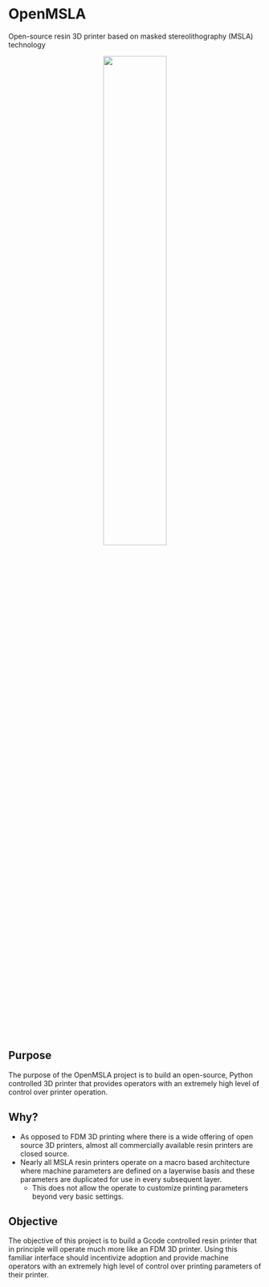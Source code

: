# OpenMSLA
Open-source resin 3D printer based on masked stereolithography (MSLA) technology

<p align="center" width="100%">
    <img width="50%" src="https://github.com/aprzy15/OpenMSLA/assets/14866378/3afdbae5-4cf5-41a5-a1d6-98fb88577dc2">
</p>

## Purpose

The purpose of the OpenMSLA project is to build an open-source, Python controlled 3D printer that provides operators with an extremely high level of control over printer operation.

## Why?

- As opposed to FDM 3D printing where there is a wide offering of open source 3D printers, almost all commercially available resin printers are closed source.
- Nearly all MSLA resin printers operate on a macro based architecture where machine parameters are defined on a layerwise basis and these parameters are duplicated for use in every subsequent layer.
  - This does not allow the operate to customize printing parameters beyond very basic settings.

## Objective

The objective of this project is to build a Gcode controlled resin printer that in principle will operate much more like an FDM 3D printer. Using this familiar interface should incentivize adoption and provide machine operators with an extremely high level of control over printing parameters of their printer.
